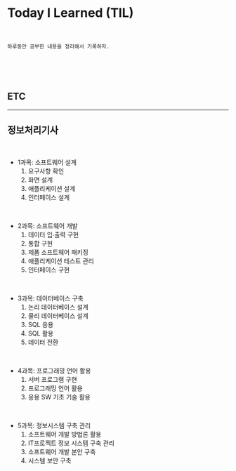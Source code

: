 # Today I Learned (TIL)

<br>

`하루동안 공부한 내용을 정리해서 기록하자. `


<br>
<br>
<br>


## ETC
----




## 정보처리기사

<br>

- 1과목: 소프트웨어 설계
    1. 요구사항 확인
    2. 화면 설계
    3. 애플리케이션 설계
    4. 인터페이스 설계

<br>

- 2과목: 소프트웨어 개발
    1. 데이터 입∙출력 구현
    2. 통합 구현
    3. 제품 소프트웨어 패키징
    4. 애플리케이션 테스트 관리
    5. 인터페이스 구현

<br>

- 3과목: 데이터베이스 구축
    1. 논리 데이터베이스 설계
    2. 물리 데이터베이스 설계
    3. SQL 응용
    4. SQL 활용
    5. 데이터 전환

<br>

- 4과목: 프로그래밍 언어 활용
    1. 서버 프로그램 구현
    2. 프로그래밍 언어 활용
    3. 응용 SW 기초 기술 활용

<br>

- 5과목: 정보시스템 구축 관리
    1. 소프트웨어 개발 방법론 활용
    2. IT프로젝트 정보 시스템 구축 관리
    3. 소프트웨어 개발 본안 구축
    4. 시스템 보안 구축